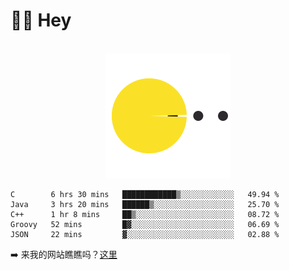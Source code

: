 
# 👋🏻 Hey
<div align="center">
	<br>
	<img src="https://raw.githubusercontent.com/Aniket965/Aniket965/master/pacman.svg?sanitize=true" width="200" height="200">
	<br>
</div>

<!--START_SECTION:waka-->
```text
C        6 hrs 30 mins   ████████████▒░░░░░░░░░░░░   49.94 % 
Java     3 hrs 20 mins   ██████▒░░░░░░░░░░░░░░░░░░   25.70 % 
C++      1 hr 8 mins     ██▒░░░░░░░░░░░░░░░░░░░░░░   08.72 % 
Groovy   52 mins         █▓░░░░░░░░░░░░░░░░░░░░░░░   06.69 % 
JSON     22 mins         ▓░░░░░░░░░░░░░░░░░░░░░░░░   02.88 % 
```
<!--END_SECTION:waka-->

 ➡️  来我的网站瞧瞧吗？[这里](https://www.shaolongfei.com)
